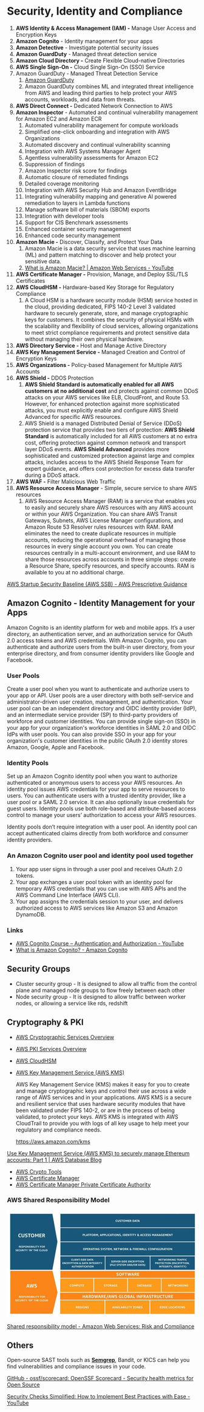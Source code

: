 # Security, Identity and Compliance

1. **AWS Identity & Access Management (IAM) -** Manage User Access and Encryption Keys
2. **Amazon Cognito** - Identity management for your apps
3. **Amazon Detective** - Investigate potential security issues
4. **Amazon GuardDuty** - Managed threat detection service
5. **Amazon Cloud Directory -** Create Flexible Cloud-native Directories
6. **AWS Single Sign-On -** Cloud Single Sign-On (SSO) Service
7. Amazon GuardDuty - Managed Threat Detection Service
    1. [Amazon GuardDuty](https://aws.amazon.com/guardduty/)
    2. Amazon GuardDuty combines ML and integrated threat intelligence from AWS and leading third parties to help protect your AWS accounts, workloads, and data from threats.
8. **AWS Direct Connect -** Dedicated Network Connection to AWS
9. **Amazon Inspector** - Automated and continual vulnerability management for Amazon EC2 and Amazon ECR
	1. Automated vulnerability management for compute workloads
	2. Simplified one-click onboarding and integration with AWS Organizations
	3. Automated discovery and continual vulnerability scanning
	4. Integration with AWS Systems Manager Agent
	5. Agentless vulnerability assessments for Amazon EC2
	6. Suppression of findings
	7. Amazon Inspector risk score for findings
	8. Automatic closure of remediated findings
	9. Detailed coverage monitoring
	10. Integration with AWS Security Hub and Amazon EventBridge
	11. Integrating vulnerability mapping and generative AI powered remediation to layers in Lambda functions
	12. Manage software bill of materials (SBOM) exports
	13. Integration with developer tools
	14. Support for CIS Benchmark assessments
	15. Enhanced container security management
	16. Enhanced code security management
10. **Amazon Macie -** Discover, Classify, and Protect Your Data
    1. Amazon Macie is a data security service that uses machine learning (ML) and pattern matching to discover and help protect your sensitive data.
    2. [What is Amazon Macie? | Amazon Web Services - YouTube](https://youtu.be/RR4MtDl09Vk)
11. **AWS Certificate Manager -** Provision, Manage, and Deploy SSL/TLS Certificates
12. **AWS CloudHSM -** Hardware-based Key Storage for Regulatory Compliance
	1. A Cloud HSM is a hardware security module (HSM) service hosted in the cloud, providing dedicated, FIPS 140-2 Level 3 validated hardware to securely generate, store, and manage cryptographic keys for customers. It combines the security of physical HSMs with the scalability and flexibility of cloud services, allowing organizations to meet strict compliance requirements and protect sensitive data without managing their own physical hardware.
13. **AWS Directory Service -** Host and Manage Active Directory
14. **AWS Key Management Service -** Managed Creation and Control of Encryption Keys
15. **AWS Organizations -** Policy-based Management for Multiple AWS Accounts
16. **AWS Shield -** DDOS Protection
	1. **AWS Shield Standard is automatically enabled for all AWS customers at no additional cost** and protects against common DDoS attacks on your AWS services like ELB, CloudFront, and Route 53. However, for enhanced protection against more sophisticated attacks, you must explicitly enable and configure AWS Shield Advanced for specific AWS resources.
	2. AWS Shield is a managed Distributed Denial of Service (DDoS) protection service that provides two tiers of protection: **AWS Shield Standard** is automatically included for all AWS customers at no extra cost, offering protection against common network and transport layer DDoS events. **AWS Shield Advanced** provides more sophisticated and customized protection against large and complex attacks, includes access to the AWS Shield Response Team for expert guidance, and offers cost protection for excess data transfer during a DDoS attack.
17. **AWS WAF -** Filter Malicious Web Traffic
18. **AWS Resource Access Manager** - Simple, secure service to share AWS resources
	1. AWS Resource Access Manager (RAM) is a service that enables you to easily and securely share AWS resources with any AWS account or within your AWS Organization. You can share AWS Transit Gateways, Subnets, AWS License Manager configurations, and Amazon Route 53 Resolver rules resources with RAM. RAM eliminates the need to create duplicate resources in multiple accounts, reducing the operational overhead of managing those resources in every single account you own. You can create resources centrally in a multi-account environment, and use RAM to share those resources across accounts in three simple steps: create a Resource Share, specify resources, and specify accounts. RAM is available to you at no additional charge.

[AWS Startup Security Baseline (AWS SSB) - AWS Prescriptive Guidance](https://docs.aws.amazon.com/prescriptive-guidance/latest/aws-startup-security-baseline/welcome.html)

## Amazon Cognito - Identity Management for your Apps

Amazon Cognito is an identity platform for web and mobile apps. It’s a user directory, an authentication server, and an authorization service for OAuth 2.0 access tokens and AWS credentials. With Amazon Cognito, you can authenticate and authorize users from the built-in user directory, from your enterprise directory, and from consumer identity providers like Google and Facebook.

### User Pools

Create a user pool when you want to authenticate and authorize users to your app or API. User pools are a user directory with both self-service and administrator-driven user creation, management, and authentication. Your user pool can be an independent directory and OIDC identity provider (IdP), and an intermediate service provider (SP) to third-party providers of workforce and customer identities. You can provide single sign-on (SSO) in your app for your organization's workforce identities in SAML 2.0 and OIDC IdPs with user pools. You can also provide SSO in your app for your organization's customer identities in the public OAuth 2.0 identity stores Amazon, Google, Apple and Facebook.

### Identity Pools

Set up an Amazon Cognito identity pool when you want to authorize authenticated or anonymous users to access your AWS resources. An identity pool issues AWS credentials for your app to serve resources to users. You can authenticate users with a trusted identity provider, like a user pool or a SAML 2.0 service. It can also optionally issue credentials for guest users. Identity pools use both role-based and attribute-based access control to manage your users’ authorization to access your AWS resources.

Identity pools don’t require integration with a user pool. An identity pool can accept authenticated claims directly from both workforce and consumer identity providers.

### An Amazon Cognito user pool and identity pool used together

1. Your app user signs in through a user pool and receives OAuth 2.0 tokens.
2. Your app exchanges a user pool token with an identity pool for temporary AWS credentials that you can use with AWS APIs and the AWS Command Line Interface (AWS CLI).
3. Your app assigns the credentials session to your user, and delivers authorized access to AWS services like Amazon S3 and Amazon DynamoDB.

### Links

- [AWS Cognito Course – Authentication and Authorization - YouTube](https://youtu.be/ajExOgOCJXY)
- [What is Amazon Cognito? - Amazon Cognito](https://docs.aws.amazon.com/cognito/latest/developerguide/what-is-amazon-cognito.html)

## Security Groups

- Cluster security group - It is designed to allow all traffic from the control plane and managed node groups to flow freely between each other
- Node security group - It is designed to allow traffic between worker nodes, or allowing a service like rds, redshift

## Cryptography & PKI

- [AWS Cryptographic Services Overview](https://docs.aws.amazon.com/crypto/?id=docs_gateway)
- [AWS PKI Services Overview](https://docs.aws.amazon.com/crypto/?id=docs_gateway)
- [AWS CloudHSM](https://docs.aws.amazon.com/cloudhsm/?id=docs_gateway)
- [AWS Key Management Service (AWS KMS)](https://docs.aws.amazon.com/kms/?id=docs_gateway)

    AWS Key Management Service (KMS) makes it easy for you to create and manage cryptographic keys and control their use across a wide range of AWS services and in your applications. AWS KMS is a secure and resilient service that uses hardware security modules that have been validated under FIPS 140-2, or are in the process of being validated, to protect your keys. AWS KMS is integrated with AWS CloudTrail to provide you with logs of all key usage to help meet your regulatory and compliance needs.

    https://aws.amazon.com/kms

 [Use Key Management Service (AWS KMS) to securely manage Ethereum accounts: Part 1 | AWS Database Blog](https://aws.amazon.com/blogs/database/part1-use-aws-kms-to-securely-manage-ethereum-accounts/)

- [AWS Crypto Tools](https://docs.aws.amazon.com/aws-crypto-tools/?id=docs_gateway)
- [AWS Certificate Manager](https://docs.aws.amazon.com/acm/?id=docs_gateway)
- [AWS Certificate Manager Private Certificate Authority](https://docs.aws.amazon.com/acm/?id=docs_gateway)

### AWS Shared Responsibility Model

![aws-shared-responsibility-model](../../../media/Screenshot%202023-12-08%20at%206.30.28PM.jpg)

[Shared responsibility model - Amazon Web Services: Risk and Compliance](https://docs.aws.amazon.com/whitepapers/latest/aws-risk-and-compliance/shared-responsibility-model.html)

## Others

Open-source SAST tools such as [**Semgrep**](https://www.jit.io/blog/semgrep-to-uncover-log4j-vulnerabilities), Bandit, or  KICS can help you find vulnerabilities and compliance issues in your code.

[GitHub - ossf/scorecard: OpenSSF Scorecard - Security health metrics for Open Source](https://github.com/ossf/scorecard)

[Security Checks Simplified: How to Implement Best Practices with Ease - YouTube](https://youtu.be/ldAeZtTKqgE?si=nuG2CHeYqmmO1uDz)
